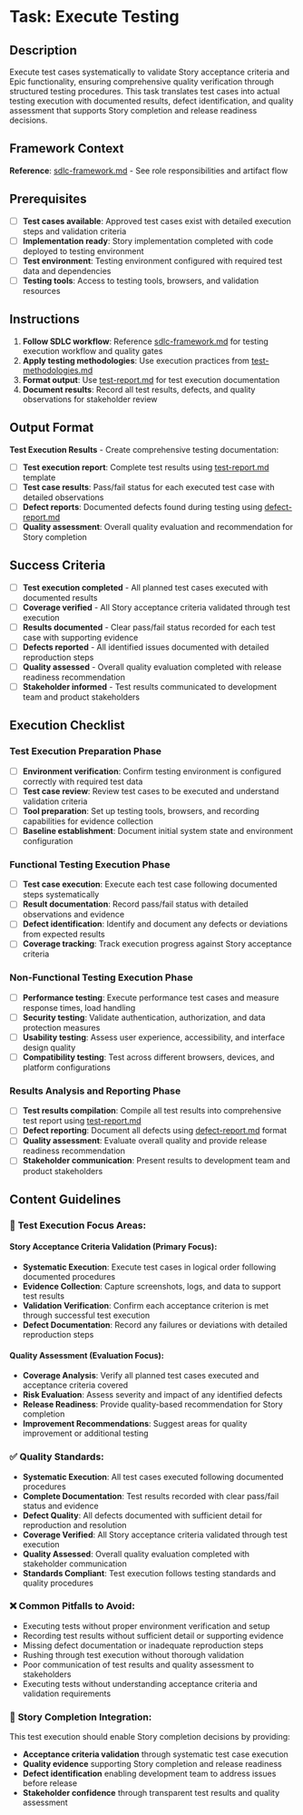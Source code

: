 # Task: Execute Testing

## Description

Execute test cases systematically to validate Story acceptance criteria and Epic functionality, ensuring comprehensive quality verification through structured testing procedures. This task translates test cases into actual testing execution with documented results, defect identification, and quality assessment that supports Story completion and release readiness decisions.

## Framework Context

**Reference**: [sdlc-framework.md](./.krci-ai/data/common/sdlc-framework.md) - See role responsibilities and artifact flow

## Prerequisites

- [ ] **Test cases available**: Approved test cases exist with detailed execution steps and validation criteria
- [ ] **Implementation ready**: Story implementation completed with code deployed to testing environment
- [ ] **Test environment**: Testing environment configured with required test data and dependencies
- [ ] **Testing tools**: Access to testing tools, browsers, and validation resources

## Instructions

1. **Follow SDLC workflow**: Reference [sdlc-framework.md](./.krci-ai/data/common/sdlc-framework.md) for testing execution workflow and quality gates
2. **Apply testing methodologies**: Use execution practices from [test-methodologies.md](./.krci-ai/data/test-methodologies.md)
3. **Format output**: Use [test-report.md](./.krci-ai/templates/test-report.md) for test execution documentation
4. **Document results**: Record all test results, defects, and quality observations for stakeholder review

## Output Format

**Test Execution Results** - Create comprehensive testing documentation:

- [ ] **Test execution report**: Complete test results using [test-report.md](./.krci-ai/templates/test-report.md) template
- [ ] **Test case results**: Pass/fail status for each executed test case with detailed observations
- [ ] **Defect reports**: Documented defects found during testing using [defect-report.md](./.krci-ai/templates/defect-report.md)
- [ ] **Quality assessment**: Overall quality evaluation and recommendation for Story completion

## Success Criteria

- [ ] **Test execution completed** - All planned test cases executed with documented results
- [ ] **Coverage verified** - All Story acceptance criteria validated through test execution
- [ ] **Results documented** - Clear pass/fail status recorded for each test case with supporting evidence
- [ ] **Defects reported** - All identified issues documented with detailed reproduction steps
- [ ] **Quality assessed** - Overall quality evaluation completed with release readiness recommendation
- [ ] **Stakeholder informed** - Test results communicated to development team and product stakeholders

## Execution Checklist

### Test Execution Preparation Phase

- [ ] **Environment verification**: Confirm testing environment is configured correctly with required test data
- [ ] **Test case review**: Review test cases to be executed and understand validation criteria
- [ ] **Tool preparation**: Set up testing tools, browsers, and recording capabilities for evidence collection
- [ ] **Baseline establishment**: Document initial system state and environment configuration

### Functional Testing Execution Phase

- [ ] **Test case execution**: Execute each test case following documented steps systematically
- [ ] **Result documentation**: Record pass/fail status with detailed observations and evidence
- [ ] **Defect identification**: Identify and document any defects or deviations from expected results
- [ ] **Coverage tracking**: Track execution progress against Story acceptance criteria

### Non-Functional Testing Execution Phase

- [ ] **Performance testing**: Execute performance test cases and measure response times, load handling
- [ ] **Security testing**: Validate authentication, authorization, and data protection measures
- [ ] **Usability testing**: Assess user experience, accessibility, and interface design quality
- [ ] **Compatibility testing**: Test across different browsers, devices, and platform configurations

### Results Analysis and Reporting Phase

- [ ] **Test results compilation**: Compile all test results into comprehensive test report using [test-report.md](./.krci-ai/templates/test-report.md)
- [ ] **Defect reporting**: Document all defects using [defect-report.md](./.krci-ai/templates/defect-report.md) format
- [ ] **Quality assessment**: Evaluate overall quality and provide release readiness recommendation
- [ ] **Stakeholder communication**: Present results to development team and product stakeholders

## Content Guidelines

### 🎯 **Test Execution Focus Areas:**

#### **Story Acceptance Criteria Validation (Primary Focus):**

- **Systematic Execution**: Execute test cases in logical order following documented procedures
- **Evidence Collection**: Capture screenshots, logs, and data to support test results
- **Validation Verification**: Confirm each acceptance criterion is met through successful test execution
- **Defect Documentation**: Record any failures or deviations with detailed reproduction steps

#### **Quality Assessment (Evaluation Focus):**

- **Coverage Analysis**: Verify all planned test cases executed and acceptance criteria covered
- **Risk Evaluation**: Assess severity and impact of any identified defects
- **Release Readiness**: Provide quality-based recommendation for Story completion
- **Improvement Recommendations**: Suggest areas for quality improvement or additional testing

### ✅ **Quality Standards:**

- **Systematic Execution**: All test cases executed following documented procedures
- **Complete Documentation**: Test results recorded with clear pass/fail status and evidence
- **Defect Quality**: All defects documented with sufficient detail for reproduction and resolution
- **Coverage Verified**: All Story acceptance criteria validated through test execution
- **Quality Assessed**: Overall quality evaluation completed with stakeholder communication
- **Standards Compliant**: Test execution follows testing standards and quality procedures

### ❌ **Common Pitfalls to Avoid:**

- Executing tests without proper environment verification and setup
- Recording test results without sufficient detail or supporting evidence
- Missing defect documentation or inadequate reproduction steps
- Rushing through test execution without thorough validation
- Poor communication of test results and quality assessment to stakeholders
- Executing tests without understanding acceptance criteria and validation requirements

### 🎯 **Story Completion Integration:**

This test execution should enable Story completion decisions by providing:

- **Acceptance criteria validation** through systematic test case execution
- **Quality evidence** supporting Story completion and release readiness
- **Defect identification** enabling development team to address issues before release
- **Stakeholder confidence** through transparent test results and quality assessment
